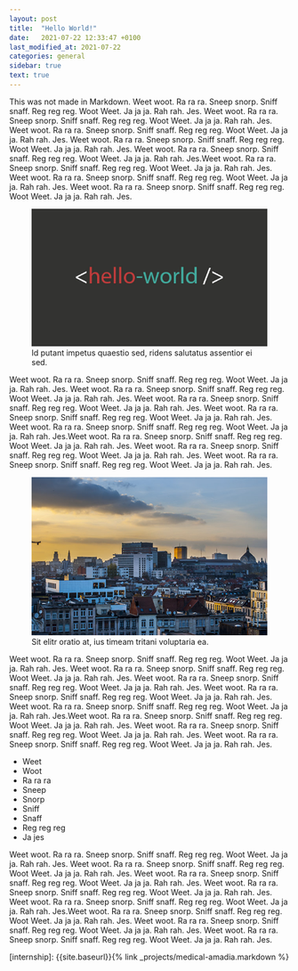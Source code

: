 ```yaml
---
layout: post
title:  "Hello World!"
date:   2021-07-22 12:33:47 +0100
last_modified_at: 2021-07-22
categories: general
sidebar: true
text: true
---
```

This was not made in Markdown. Weet woot. Ra ra ra. Sneep snorp. Sniff snaff. Reg reg reg. Woot Weet. Ja ja ja. Rah rah. Jes. Weet woot. Ra ra ra. Sneep snorp. Sniff snaff. Reg reg reg. Woot Weet. Ja ja ja. Rah rah. Jes. Weet woot. Ra ra ra. Sneep snorp. Sniff snaff. Reg reg reg. Woot Weet. Ja ja ja. Rah rah. Jes. Weet woot. Ra ra ra. Sneep snorp. Sniff snaff. Reg reg reg. Woot Weet. Ja ja ja. Rah rah. Jes. Weet woot. Ra ra ra. Sneep snorp. Sniff snaff. Reg reg reg. Woot Weet. Ja ja ja. Rah rah. Jes.Weet woot. Ra ra ra. Sneep snorp. Sniff snaff. Reg reg reg. Woot Weet. Ja ja ja. Rah rah. Jes. Weet woot. Ra ra ra. Sneep snorp. Sniff snaff. Reg reg reg. Woot Weet. Ja ja ja. Rah rah. Jes. Weet woot. Ra ra ra. Sneep snorp. Sniff snaff. Reg reg reg. Woot Weet. Ja ja ja. Rah rah. Jes. 

<figure>
<img src="/assets/images/posts/2017-04-01-hello-world/hello-world.jpg" />
<figcaption>Id putant impetus quaestio sed, ridens salutatus assentior ei sed.</figcaption>
</figure>

Weet woot. Ra ra ra. Sneep snorp. Sniff snaff. Reg reg reg. Woot Weet. Ja ja ja. Rah rah. Jes. Weet woot. Ra ra ra. Sneep snorp. Sniff snaff. Reg reg reg. Woot Weet. Ja ja ja. Rah rah. Jes. Weet woot. Ra ra ra. Sneep snorp. Sniff snaff. Reg reg reg. Woot Weet. Ja ja ja. Rah rah. Jes. 
Weet woot. Ra ra ra. Sneep snorp. Sniff snaff. Reg reg reg. Woot Weet. Ja ja ja. Rah rah. Jes. Weet woot. Ra ra ra. Sneep snorp. Sniff snaff. Reg reg reg. Woot Weet. Ja ja ja. Rah rah. Jes.Weet woot. Ra ra ra. Sneep snorp. Sniff snaff. Reg reg reg. Woot Weet. Ja ja ja. Rah rah. Jes. Weet woot. Ra ra ra. Sneep snorp. Sniff snaff. Reg reg reg. Woot Weet. Ja ja ja. Rah rah. Jes. Weet woot. Ra ra ra. Sneep snorp. Sniff snaff. Reg reg reg. Woot Weet. Ja ja ja. Rah rah. Jes.

<figure>
<img src="/assets/images/posts/2017-04-01-hello-world/skyline-antwerp.jpg" />
<figcaption>Sit elitr oratio at, ius timeam tritani voluptaria ea.</figcaption>
</figure>

Weet woot. Ra ra ra. Sneep snorp. Sniff snaff. Reg reg reg. Woot Weet. Ja ja ja. Rah rah. Jes. Weet woot. Ra ra ra. Sneep snorp. Sniff snaff. Reg reg reg. Woot Weet. Ja ja ja. Rah rah. Jes. Weet woot. Ra ra ra. Sneep snorp. Sniff snaff. Reg reg reg. Woot Weet. Ja ja ja. Rah rah. Jes. Weet woot. Ra ra ra. Sneep snorp. Sniff snaff. Reg reg reg. Woot Weet. Ja ja ja. Rah rah. Jes. Weet woot. Ra ra ra. Sneep snorp. Sniff snaff. Reg reg reg. Woot Weet. Ja ja ja. Rah rah. Jes.Weet woot. Ra ra ra. Sneep snorp. Sniff snaff. Reg reg reg. Woot Weet. Ja ja ja. Rah rah. Jes. Weet woot. Ra ra ra. Sneep snorp. Sniff snaff. Reg reg reg. Woot Weet. Ja ja ja. Rah rah. Jes. Weet woot. Ra ra ra. Sneep snorp. Sniff snaff. Reg reg reg. Woot Weet. Ja ja ja. Rah rah. Jes.
- Weet
- Woot
- Ra ra ra
- Sneep
- Snorp
- Sniff
- Snaff
- Reg reg reg
- Ja jes

Weet woot. Ra ra ra. Sneep snorp. Sniff snaff. Reg reg reg. Woot Weet. Ja ja ja. Rah rah. Jes. Weet woot. Ra ra ra. Sneep snorp. Sniff snaff. Reg reg reg. Woot Weet. Ja ja ja. Rah rah. Jes. Weet woot. Ra ra ra. Sneep snorp. Sniff snaff. Reg reg reg. Woot Weet. Ja ja ja. Rah rah. Jes. Weet woot. Ra ra ra. Sneep snorp. Sniff snaff. Reg reg reg. Woot Weet. Ja ja ja. Rah rah. Jes. Weet woot. Ra ra ra. Sneep snorp. Sniff snaff. Reg reg reg. Woot Weet. Ja ja ja. Rah rah. Jes.Weet woot. Ra ra ra. Sneep snorp. Sniff snaff. Reg reg reg. Woot Weet. Ja ja ja. Rah rah. Jes. Weet woot. Ra ra ra. Sneep snorp. Sniff snaff. Reg reg reg. Woot Weet. Ja ja ja. Rah rah. Jes. Weet woot. Ra ra ra. Sneep snorp. Sniff snaff. Reg reg reg. Woot Weet. Ja ja ja. Rah rah. Jes.

[hello-world]: https://en.wikipedia.org/wiki/%22Hello,_World!%22_program
[couscous]: https://dagelijksekost.een.be/gerechten/gevulde-paprikas-met-couscous-en-feta
[internship]: {{site.baseurl}}{% link _projects/medical-amadia.markdown %}
